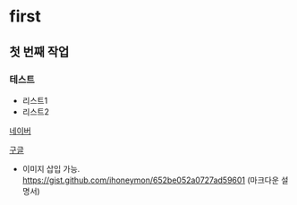 # first
## 첫 번째 작업
### 테스트
- 리스트1
- 리스트2
  
[네이버](http://wwew.naver.com)

[구글](http://google.com)


- 이미지 삽입 가능.
https://gist.github.com/ihoneymon/652be052a0727ad59601 (마크다운 설명서)

